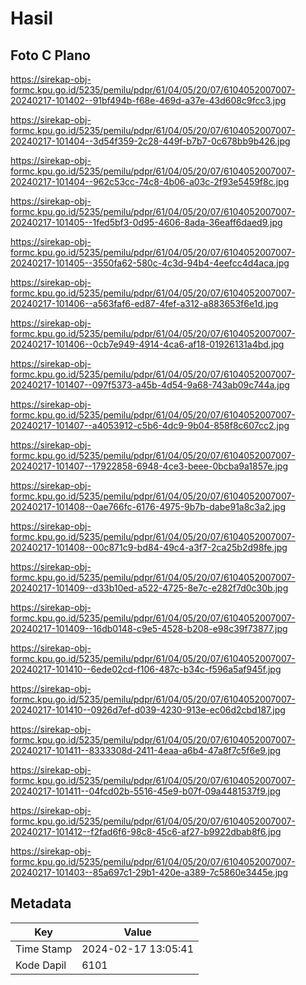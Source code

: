 # Hasil

## Foto C Plano

https://sirekap-obj-formc.kpu.go.id/5235/pemilu/pdpr/61/04/05/20/07/6104052007007-20240217-101402--91bf494b-f68e-469d-a37e-43d608c9fcc3.jpg

https://sirekap-obj-formc.kpu.go.id/5235/pemilu/pdpr/61/04/05/20/07/6104052007007-20240217-101404--3d54f359-2c28-449f-b7b7-0c678bb9b426.jpg

https://sirekap-obj-formc.kpu.go.id/5235/pemilu/pdpr/61/04/05/20/07/6104052007007-20240217-101404--962c53cc-74c8-4b06-a03c-2f93e5459f8c.jpg

https://sirekap-obj-formc.kpu.go.id/5235/pemilu/pdpr/61/04/05/20/07/6104052007007-20240217-101405--1fed5bf3-0d95-4606-8ada-36eaff6daed9.jpg

https://sirekap-obj-formc.kpu.go.id/5235/pemilu/pdpr/61/04/05/20/07/6104052007007-20240217-101405--3550fa62-580c-4c3d-94b4-4eefcc4d4aca.jpg

https://sirekap-obj-formc.kpu.go.id/5235/pemilu/pdpr/61/04/05/20/07/6104052007007-20240217-101406--a563faf6-ed87-4fef-a312-a883653f6e1d.jpg

https://sirekap-obj-formc.kpu.go.id/5235/pemilu/pdpr/61/04/05/20/07/6104052007007-20240217-101406--0cb7e949-4914-4ca6-af18-01926131a4bd.jpg

https://sirekap-obj-formc.kpu.go.id/5235/pemilu/pdpr/61/04/05/20/07/6104052007007-20240217-101407--097f5373-a45b-4d54-9a68-743ab09c744a.jpg

https://sirekap-obj-formc.kpu.go.id/5235/pemilu/pdpr/61/04/05/20/07/6104052007007-20240217-101407--a4053912-c5b6-4dc9-9b04-858f8c607cc2.jpg

https://sirekap-obj-formc.kpu.go.id/5235/pemilu/pdpr/61/04/05/20/07/6104052007007-20240217-101407--17922858-6948-4ce3-beee-0bcba9a1857e.jpg

https://sirekap-obj-formc.kpu.go.id/5235/pemilu/pdpr/61/04/05/20/07/6104052007007-20240217-101408--0ae766fc-6176-4975-9b7b-dabe91a8c3a2.jpg

https://sirekap-obj-formc.kpu.go.id/5235/pemilu/pdpr/61/04/05/20/07/6104052007007-20240217-101408--00c871c9-bd84-49c4-a3f7-2ca25b2d98fe.jpg

https://sirekap-obj-formc.kpu.go.id/5235/pemilu/pdpr/61/04/05/20/07/6104052007007-20240217-101409--d33b10ed-a522-4725-8e7c-e282f7d0c30b.jpg

https://sirekap-obj-formc.kpu.go.id/5235/pemilu/pdpr/61/04/05/20/07/6104052007007-20240217-101409--16db0148-c9e5-4528-b208-e98c39f73877.jpg

https://sirekap-obj-formc.kpu.go.id/5235/pemilu/pdpr/61/04/05/20/07/6104052007007-20240217-101410--6ede02cd-f106-487c-b34c-f596a5af945f.jpg

https://sirekap-obj-formc.kpu.go.id/5235/pemilu/pdpr/61/04/05/20/07/6104052007007-20240217-101410--0926d7ef-d039-4230-913e-ec06d2cbd187.jpg

https://sirekap-obj-formc.kpu.go.id/5235/pemilu/pdpr/61/04/05/20/07/6104052007007-20240217-101411--8333308d-2411-4eaa-a6b4-47a8f7c5f6e9.jpg

https://sirekap-obj-formc.kpu.go.id/5235/pemilu/pdpr/61/04/05/20/07/6104052007007-20240217-101411--04fcd02b-5516-45e9-b07f-09a4481537f9.jpg

https://sirekap-obj-formc.kpu.go.id/5235/pemilu/pdpr/61/04/05/20/07/6104052007007-20240217-101412--f2fad6f6-98c8-45c6-af27-b9922dbab8f6.jpg

https://sirekap-obj-formc.kpu.go.id/5235/pemilu/pdpr/61/04/05/20/07/6104052007007-20240217-101403--85a697c1-29b1-420e-a389-7c5860e3445e.jpg


## Metadata

| Key        | Value               |
| ---------- | ------------------- |
| Time Stamp | 2024-02-17 13:05:41 |
| Kode Dapil | 6101                |



